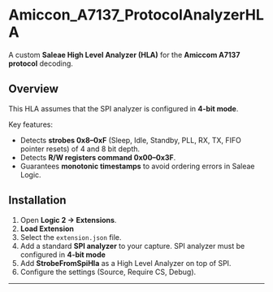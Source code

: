 # Amiccon_A7137_ProtocolAnalyzerHLA

A custom **Saleae High Level Analyzer (HLA)** for the **Amiccom A7137 protocol** decoding.

## Overview

This HLA assumes that the SPI analyzer is configured in **4-bit mode**.  

Key features:
- Detects **strobes 0x8–0xF** (Sleep, Idle, Standby, PLL, RX, TX, FIFO pointer resets) of 4 and 8 bit depth.
- Detects **R/W registers command 0x00–0x3F**.
- Guarantees **monotonic timestamps** to avoid ordering errors in Saleae Logic.

## Installation

1. Open **Logic 2 → Extensions**.
2. **Load Extension** 
3. Select the `extension.json` file.
4. Add a standard **SPI analyzer** to your capture. SPI analyzer must be configured in **4-bit mode**
5. Add **StrobeFromSpiHla** as a High Level Analyzer on top of SPI.
6. Configure the settings (Source, Require CS, Debug).

---

